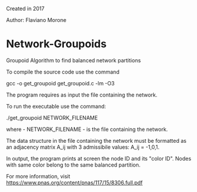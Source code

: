 Created in 2017

Author: Flaviano Morone

# Network-Groupoids

Groupoid Algorithm to find balanced network partitions 

To compile the source code use the command

 gcc -o get_groupoid get_groupoid.c -lm -O3

The program requires as input the file containing the network.

To run the executable use the command:

./get_groupoid NETWORK_FILENAME

where - NETWORK_FILENAME - is the file containing the network.

The data structure in the file containing the network must be formatted as an adjacency matrix A_ij with 3 admissibile values: A_ij = -1,0,1.  

In output, the program prints at screen the node ID and its "color ID". Nodes with same color belong to the same balanced partition. 



For more information, visit https://www.pnas.org/content/pnas/117/15/8306.full.pdf
